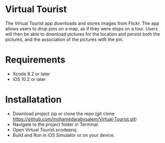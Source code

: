 
# Virtual Tourist
The Virtual Tourist app downloads and stores images from Flickr. The app allows users to drop pins on a map, as if they were stops on a tour. Users will then be able to download pictures for the location and persist both the pictures, and the association of the pictures with the pin.

# Requirements
* Xcode 8.2 or later
* iOS 10.2 or later
# Installatation
* Download project zip or clone the repo (git clone https://github.com/mohamedarabysalem/Virtual-Tourist.git)
* Navigate to the project folder in Terminal.
* Open Virtual Tourist.xcodeproj.
* Build and Run in iOS Simulator or on your device.
